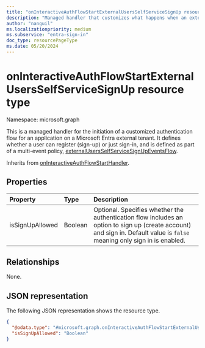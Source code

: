 ```yaml
---
title: "onInteractiveAuthFlowStartExternalUsersSelfServiceSignUp resource type"
description: "Managed handler that customizes what happens when an external user initiates authenticating to an application."
author: "nanguil"
ms.localizationpriority: medium
ms.subservice: "entra-sign-in"
doc_type: resourcePageType
ms.date: 05/20/2024
---
```


# onInteractiveAuthFlowStartExternalUsersSelfServiceSignUp resource type

Namespace: microsoft.graph

This is a managed handler for the initiation of a customized authentication flow for an application on a Microsoft Entra external tenant. It defines whether a user can register (sign-up) or just sign-in, and is defined as part of a multi-event policy, [externalUsersSelfServiceSignUpEventsFlow](externalUsersSelfServiceSignUpEventsFlow.md).

Inherits from [onInteractiveAuthFlowStartHandler](../resources/oninteractiveauthflowstarthandler.md).

## Properties
|Property|Type|Description|
|:---|:---|:---|
|isSignUpAllowed|Boolean|Optional. Specifies whether the authentication flow includes an option to sign up (create account) and sign in. Default value is `false` meaning only sign in is enabled.|

## Relationships
None.

## JSON representation
The following JSON representation shows the resource type.
<!-- {
  "blockType": "resource",
  "@odata.type": "microsoft.graph.onInteractiveAuthFlowStartExternalUsersSelfServiceSignUp"
}
-->
``` json
{
  "@odata.type": "#microsoft.graph.onInteractiveAuthFlowStartExternalUsersSelfServiceSignUp",
  "isSignUpAllowed": "Boolean"
}
```
